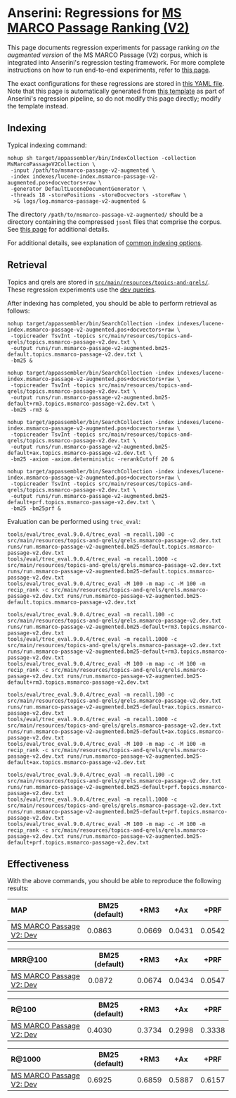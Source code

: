 # Anserini: Regressions for [MS MARCO Passage Ranking (V2)](https://microsoft.github.io/msmarco/TREC-Deep-Learning.html)

This page documents regression experiments for passage ranking _on the augmented version_ of the MS MARCO Passage (V2) corpus, which is integrated into Anserini's regression testing framework.
For more complete instructions on how to run end-to-end experiments, refer to [this page](experiments-msmarco-v2.md).

The exact configurations for these regressions are stored in [this YAML file](../src/main/resources/regression/msmarco-passage-v2-augmented.yaml).
Note that this page is automatically generated from [this template](../src/main/resources/docgen/templates/msmarco-passage-v2-augmented.template) as part of Anserini's regression pipeline, so do not modify this page directly; modify the template instead.

## Indexing

Typical indexing command:

```
nohup sh target/appassembler/bin/IndexCollection -collection MsMarcoPassageV2Collection \
 -input /path/to/msmarco-passage-v2-augmented \
 -index indexes/lucene-index.msmarco-passage-v2-augmented.pos+docvectors+raw \
 -generator DefaultLuceneDocumentGenerator \
 -threads 18 -storePositions -storeDocvectors -storeRaw \
  >& logs/log.msmarco-passage-v2-augmented &
```

The directory `/path/to/msmarco-passage-v2-augmented/` should be a directory containing the compressed `jsonl` files that comprise the corpus.
See [this page](experiments-msmarco-v2.md) for additional details.

For additional details, see explanation of [common indexing options](common-indexing-options.md).

## Retrieval

Topics and qrels are stored in [`src/main/resources/topics-and-qrels/`](../src/main/resources/topics-and-qrels/).
These regression experiments use the [dev queries](../src/main/resources/topics-and-qrels/topics.msmarco-passage-v2.dev.txt).

After indexing has completed, you should be able to perform retrieval as follows:

```
nohup target/appassembler/bin/SearchCollection -index indexes/lucene-index.msmarco-passage-v2-augmented.pos+docvectors+raw \
 -topicreader TsvInt -topics src/main/resources/topics-and-qrels/topics.msmarco-passage-v2.dev.txt \
 -output runs/run.msmarco-passage-v2-augmented.bm25-default.topics.msmarco-passage-v2.dev.txt \
 -bm25 &

nohup target/appassembler/bin/SearchCollection -index indexes/lucene-index.msmarco-passage-v2-augmented.pos+docvectors+raw \
 -topicreader TsvInt -topics src/main/resources/topics-and-qrels/topics.msmarco-passage-v2.dev.txt \
 -output runs/run.msmarco-passage-v2-augmented.bm25-default+rm3.topics.msmarco-passage-v2.dev.txt \
 -bm25 -rm3 &

nohup target/appassembler/bin/SearchCollection -index indexes/lucene-index.msmarco-passage-v2-augmented.pos+docvectors+raw \
 -topicreader TsvInt -topics src/main/resources/topics-and-qrels/topics.msmarco-passage-v2.dev.txt \
 -output runs/run.msmarco-passage-v2-augmented.bm25-default+ax.topics.msmarco-passage-v2.dev.txt \
 -bm25 -axiom -axiom.deterministic -rerankCutoff 20 &

nohup target/appassembler/bin/SearchCollection -index indexes/lucene-index.msmarco-passage-v2-augmented.pos+docvectors+raw \
 -topicreader TsvInt -topics src/main/resources/topics-and-qrels/topics.msmarco-passage-v2.dev.txt \
 -output runs/run.msmarco-passage-v2-augmented.bm25-default+prf.topics.msmarco-passage-v2.dev.txt \
 -bm25 -bm25prf &
```

Evaluation can be performed using `trec_eval`:

```
tools/eval/trec_eval.9.0.4/trec_eval -m recall.100 -c src/main/resources/topics-and-qrels/qrels.msmarco-passage-v2.dev.txt runs/run.msmarco-passage-v2-augmented.bm25-default.topics.msmarco-passage-v2.dev.txt
tools/eval/trec_eval.9.0.4/trec_eval -m recall.1000 -c src/main/resources/topics-and-qrels/qrels.msmarco-passage-v2.dev.txt runs/run.msmarco-passage-v2-augmented.bm25-default.topics.msmarco-passage-v2.dev.txt
tools/eval/trec_eval.9.0.4/trec_eval -M 100 -m map -c -M 100 -m recip_rank -c src/main/resources/topics-and-qrels/qrels.msmarco-passage-v2.dev.txt runs/run.msmarco-passage-v2-augmented.bm25-default.topics.msmarco-passage-v2.dev.txt

tools/eval/trec_eval.9.0.4/trec_eval -m recall.100 -c src/main/resources/topics-and-qrels/qrels.msmarco-passage-v2.dev.txt runs/run.msmarco-passage-v2-augmented.bm25-default+rm3.topics.msmarco-passage-v2.dev.txt
tools/eval/trec_eval.9.0.4/trec_eval -m recall.1000 -c src/main/resources/topics-and-qrels/qrels.msmarco-passage-v2.dev.txt runs/run.msmarco-passage-v2-augmented.bm25-default+rm3.topics.msmarco-passage-v2.dev.txt
tools/eval/trec_eval.9.0.4/trec_eval -M 100 -m map -c -M 100 -m recip_rank -c src/main/resources/topics-and-qrels/qrels.msmarco-passage-v2.dev.txt runs/run.msmarco-passage-v2-augmented.bm25-default+rm3.topics.msmarco-passage-v2.dev.txt

tools/eval/trec_eval.9.0.4/trec_eval -m recall.100 -c src/main/resources/topics-and-qrels/qrels.msmarco-passage-v2.dev.txt runs/run.msmarco-passage-v2-augmented.bm25-default+ax.topics.msmarco-passage-v2.dev.txt
tools/eval/trec_eval.9.0.4/trec_eval -m recall.1000 -c src/main/resources/topics-and-qrels/qrels.msmarco-passage-v2.dev.txt runs/run.msmarco-passage-v2-augmented.bm25-default+ax.topics.msmarco-passage-v2.dev.txt
tools/eval/trec_eval.9.0.4/trec_eval -M 100 -m map -c -M 100 -m recip_rank -c src/main/resources/topics-and-qrels/qrels.msmarco-passage-v2.dev.txt runs/run.msmarco-passage-v2-augmented.bm25-default+ax.topics.msmarco-passage-v2.dev.txt

tools/eval/trec_eval.9.0.4/trec_eval -m recall.100 -c src/main/resources/topics-and-qrels/qrels.msmarco-passage-v2.dev.txt runs/run.msmarco-passage-v2-augmented.bm25-default+prf.topics.msmarco-passage-v2.dev.txt
tools/eval/trec_eval.9.0.4/trec_eval -m recall.1000 -c src/main/resources/topics-and-qrels/qrels.msmarco-passage-v2.dev.txt runs/run.msmarco-passage-v2-augmented.bm25-default+prf.topics.msmarco-passage-v2.dev.txt
tools/eval/trec_eval.9.0.4/trec_eval -M 100 -m map -c -M 100 -m recip_rank -c src/main/resources/topics-and-qrels/qrels.msmarco-passage-v2.dev.txt runs/run.msmarco-passage-v2-augmented.bm25-default+prf.topics.msmarco-passage-v2.dev.txt
```

## Effectiveness

With the above commands, you should be able to reproduce the following results:

MAP                                     | BM25 (default)| +RM3      | +Ax       | +PRF      |
:---------------------------------------|-----------|-----------|-----------|-----------|
[MS MARCO Passage V2: Dev](https://microsoft.github.io/msmarco/TREC-Deep-Learning.html)| 0.0863    | 0.0669    | 0.0431    | 0.0542    |


MRR@100                                 | BM25 (default)| +RM3      | +Ax       | +PRF      |
:---------------------------------------|-----------|-----------|-----------|-----------|
[MS MARCO Passage V2: Dev](https://microsoft.github.io/msmarco/TREC-Deep-Learning.html)| 0.0872    | 0.0674    | 0.0434    | 0.0547    |


R@100                                   | BM25 (default)| +RM3      | +Ax       | +PRF      |
:---------------------------------------|-----------|-----------|-----------|-----------|
[MS MARCO Passage V2: Dev](https://microsoft.github.io/msmarco/TREC-Deep-Learning.html)| 0.4030    | 0.3734    | 0.2998    | 0.3338    |


R@1000                                  | BM25 (default)| +RM3      | +Ax       | +PRF      |
:---------------------------------------|-----------|-----------|-----------|-----------|
[MS MARCO Passage V2: Dev](https://microsoft.github.io/msmarco/TREC-Deep-Learning.html)| 0.6925    | 0.6859    | 0.5887    | 0.6157    |
